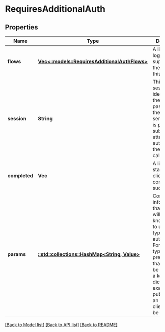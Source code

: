 # RequiresAdditionalAuth

## Properties

Name | Type | Description | Notes
------------ | ------------- | ------------- | -------------
**flows** | [**Vec<::models::RequiresAdditionalAuthFlows>**](requires_additional_auth_flows.md) | A list of the login flows supported by the server for this API. | 
**session** | **String** | This is a session identifier that the client must pass back to the home server, if one is provide, in subsequent attempts to authenticate in the same API call. | [optional] 
**completed** | **Vec<String>** | A list of the stages the client has completed successfully | [optional] 
**params** | [**::std::collections::HashMap<String, Value>**](Value.md) | Contains any information that the client will need to know in order to use a given type of authentication. For each login type presented, that type may be present as a key in this dictionary. For example, the public part of an OAuth client ID could be given here. | [optional] 

[[Back to Model list]](../README.md#documentation-for-models) [[Back to API list]](../README.md#documentation-for-api-endpoints) [[Back to README]](../README.md)


